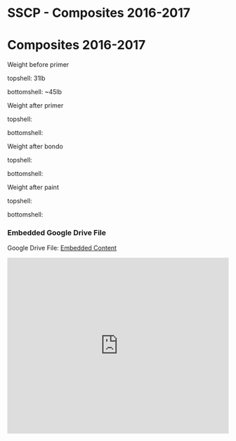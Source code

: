 # SSCP - Composites 2016-2017

# Composites 2016-2017

Weight before primer

topshell: 31lb

bottomshell: ~45lb

Weight after primer

topshell:

bottomshell:

Weight after bondo

topshell:

bottomshell:

Weight after paint

topshell:

bottomshell:

[](https://drive.google.com/folderview?id=1rKV3xV1hPr_L8-ZozwQERSeHAeIR0Y5W)

### Embedded Google Drive File

Google Drive File: [Embedded Content](https://drive.google.com/embeddedfolderview?id=1rKV3xV1hPr_L8-ZozwQERSeHAeIR0Y5W#list)

<iframe width="100%" height="400" src="https://drive.google.com/embeddedfolderview?id=1rKV3xV1hPr_L8-ZozwQERSeHAeIR0Y5W#list" frameborder="0"></iframe>

